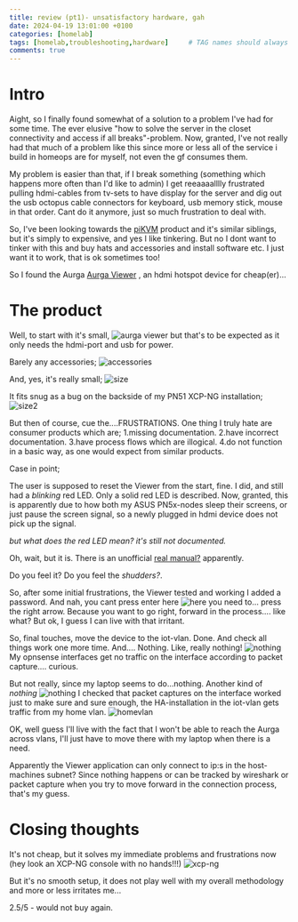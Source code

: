 ```yaml
---
title: review (pt1)- unsatisfactory hardware, gah
date: 2024-04-19 13:01:00 +0100
categories: [homelab]
tags: [homelab,troubleshooting,hardware]     # TAG names should always be lowercase
comments: true
---
```


# Intro

Aight, so I finally found somewhat of a solution to a problem I've had for some time. The ever elusive "how to solve the server in the closet connectivity and access if all breaks"-problem. Now, granted, I've not really had that much of a problem like this since more or less all of the service i build in homeops are for myself, not even the gf consumes them. 

My problem is easier than that, if I break something (something which happens more often than I'd like to admin) I get reeaaaalllly frustrated pulling hdmi-cables from tv-sets to have display for the server and dig out the usb octopus cable connectors for keyboard, usb memory stick, mouse in that order. Cant do it anymore, just so much frustration to deal with. 

So, I've been looking towards the [piKVM](https://pikvm.org/buy/) product and it's similar siblings, but it's simply to expensive, and yes I like tinkering. But no I dont want to tinker with this and buy hats and accessories and install software etc. I just want it to work, that is ok sometimes too!

So I found the Aurga [Aurga Viewer](https://www.aurga.com/) , an hdmi hotspot device for cheap(er)...

# The product

Well, to start with it's small, ![aurga viewer](/assets/images/2024-04-19-unsatisfactory-hardware-gah-review-pt1/1.jpg) but that's to be expected as it only needs the hdmi-port and usb for power.

Barely any accessories; ![accessories](/assets/images/2024-04-19-unsatisfactory-hardware-gah-review-pt1/2.jpg) 

And, yes, it's really small; ![size](/assets/images/2024-04-19-unsatisfactory-hardware-gah-review-pt1/3.jpg)

It fits snug as a bug on the backside of my PN51 XCP-NG installation; ![size2](/assets/images/2024-04-19-unsatisfactory-hardware-gah-review-pt1/4.jpg)

But then of course, cue the....FRUSTRATIONS. One thing I truly hate are consumer products which are;
1.missing documentation.
2.have incorrect documentation.
3.have process flows which are illogical.
4.do not function in a basic way, as one would expect from similar products.

Case in point;

The user is supposed to reset the Viewer from the start, fine. I did, and still had a *blinking* red LED. Only a solid red LED is described. Now, granted, this is apparently due to how both my ASUS PN5x-nodes sleep their screens, or just pause the screen signal, so a newly plugged in hdmi device does not pick up the signal.

 *but what does the red LED mean? it's still not documented.*
 
 Oh, wait, but it is. There is an unofficial [real manual?](https://cdn.shopify.com/s/files/1/0627/4659/1401/files/AurgaOperationManual.pdf?v=1678785117) apparently.
 
 Do you feel it? Do you feel the *shudders?*.

 So, after some initial frustrations, the Viewer tested and working I added a password. And nah, you cant press enter here ![here](/assets/images/2024-04-19-unsatisfactory-hardware-gah-review-pt1/8.png) you need to... press the right arrow. Because you want to go right, forward in the process.... like what? But ok, I guess I can live with that irritant.

 So, final touches, move the device to the iot-vlan. Done. And check all things work one more time. And.... Nothing. Like, really nothing! ![nothing](/assets/images/2024-04-19-unsatisfactory-hardware-gah-review-pt1/6.png) My opnsense interfaces get no traffic on the interface according to packet capture.... curious.

 But not really, since my laptop seems to do...nothing. Another kind of *nothing* ![nothing](/assets/images/2024-04-19-unsatisfactory-hardware-gah-review-pt1/5.png) I checked that packet captures on the interface worked just to make sure and sure enough, the HA-installation in the iot-vlan gets traffic from my home vlan. ![homevlan](/assets/images/2024-04-19-unsatisfactory-hardware-gah-review-pt1/7.png) 
 
 OK, well guess I'll live with the fact that I won't be able to reach the Aurga across vlans, I'll just have to move there with my laptop when there is a need.
 
  Apparently the Viewer application can only connect to ip:s in the host-machines subnet? Since nothing happens or can be tracked by wireshark or packet capture when you try to move forward in the connection process, that's my guess.

# Closing thoughts

It's not cheap, but it solves my immediate problems and frustrations now (hey look an XCP-NG console with no hands!!!) ![xcp-ng](/assets/images/2024-04-19-unsatisfactory-hardware-gah-review-pt1/9.png)
 
 But it's no smooth setup, it does not play well with my overall methodology and more or less irritates me... 

2.5/5 - would not buy again.